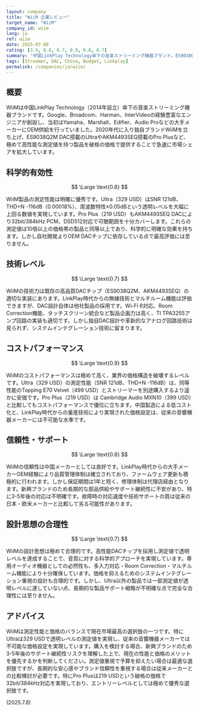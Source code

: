 ```yaml
---
layout: company
title: "WiiM 企業レビュー"
target_name: "WiiM"
company_id: wiim
lang: ja
ref: wiim
date: 2025-07-08
rating: [3.9, 0.8, 0.7, 0.9, 0.8, 0.7]
summary: "中国LinkPlay Technology傘下の音楽ストリーミング機器ブランド。ES9038Q2M DAC搭載のUltra（329 USD）でSNR 121dB/THD+N -116dBの高性能を低価格で実現。価格破壊的なコストパフォーマンスが最大の特徴。"
tags: [Streamer, DAC, China, Budget, Linkplay]
permalink: /companies/ja/wiim/
---
```


## 概要

WiiMは中国LinkPlay Technology（2014年設立）傘下の音楽ストリーミング機器ブランドです。Google、Broadcom、Harman、InterVideoの経験豊富なエンジニアが創設し、当初はYamaha、Marshall、Edifier、Audio Proなどの大手メーカーにOEM供給を行っていました。2020年代に入り独自ブランドWiiMを立ち上げ、ES9038Q2M DAC搭載のUltraやAKM4493SEQ搭載のPro Plusなど、極めて高性能な測定値を持つ製品を破格の価格で提供することで急速に市場シェアを拡大しています。

## 科学的有効性

$$ \Large \text{0.8} $$

WiiM製品の測定性能は明確に優秀です。Ultra（329 USD）はSNR 121dB、THD+N -116dB（0.00018%）、周波数特性±0.05dBという透明レベルを大幅に上回る数値を実現しています。Pro Plus（219 USD）もAKM4493SEQ DACにより32bit/384kHz PCM、DSD512対応で可聴範囲を十分カバーします。これらの測定値は10倍以上の価格帯の製品と同等以上であり、科学的に明確な効果を持ちます。しかし自社開発よりOEM DACチップに依存している点で最高評価には至りません。

## 技術レベル

$$ \Large \text{0.7} $$

WiiMの技術力は既存の高品質DACチップ（ES9038Q2M、AKM4493SEQ）の適切な実装にあります。LinkPlay時代からの無線技術とマルチルーム機能は評価できますが、DAC設計自体は他社製品の採用です。Wi-Fi 6対応、Room Correction機能、タッチスクリーン統合など製品企画力は高く、TI TPA3255アンプ回路の実装も適切です。しかし独自DAC設計や革新的なアナログ回路技術は見られず、システムインテグレーション技術に留まります。

## コストパフォーマンス

$$ \Large \text{0.9} $$

WiiMのコストパフォーマンスは極めて高く、業界の価格構造を破壊するレベルです。Ultra（329 USD）の測定性能（SNR 121dB、THD+N -116dB）は、同等性能のTopping E70 Velvet（499 USD）とストリーマーを別途購入するより遥かに安価です。Pro Plus（219 USD）は Cambridge Audio MXN10（399 USD）と比較してもコストパフォーマンスで優位に立ちます。中国製造による低コスト化と、LinkPlay時代からの量産技術により実現された価格設定は、従来の音響機器メーカーには不可能な水準です。

## 信頼性・サポート

$$ \Large \text{0.8} $$

WiiMの信頼性は中国メーカーとしては良好です。LinkPlay時代からの大手メーカーOEM経験により品質管理体制は確立されており、ファームウェア更新も積極的に行われます。しかし保証期間は1年と短く、修理体制は代理店経由となります。新興ブランドのため長期的な部品供給やサポート継続性に不安があり、特に3-5年後の対応は不明確です。故障時の対応速度や技術サポートの質は従来の日本・欧米メーカーと比較して劣る可能性があります。

## 設計思想の合理性

$$ \Large \text{0.7} $$

WiiMの設計思想は極めて合理的です。高性能DACチップを採用し測定値で透明レベルを達成することで、音質に対する科学的アプローチを実現しています。専用オーディオ機器としての必然性も、多入力対応・Room Correction・マルチルーム機能により十分確保しています。価格を抑えるためのシステムインテグレーション重視の設計も合理的です。しかし、Ultra以外の製品では一部測定値が透明レベルに達していない点、長期的な製品サポート戦略が不明確な点で完全な合理性には至りません。

## アドバイス

WiiMは測定性能と価格のバランスで現在市場最高の選択肢の一つです。特にUltraは329 USDで透明レベルの測定値を実現し、従来の音響機器メーカーでは不可能な価格設定を実現しています。購入を検討する場合、新興ブランドのため3-5年後のサポート継続性リスクを理解した上で、現在の性能と価格のメリットを優先するかを判断してください。測定値重視で予算を抑えたい場合は最適な選択肢ですが、長期的な安心感やブランド信頼性を重視する場合は従来メーカーとの比較検討が必要です。特にPro Plusは219 USDという破格の価格で32bit/384kHz対応を実現しており、エントリーレベルとしては極めて優秀な選択肢です。

(2025.7.8)